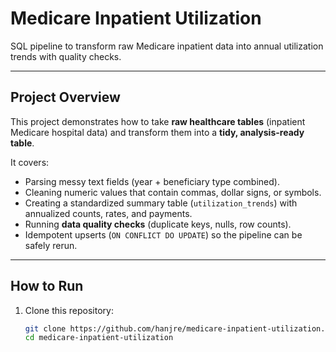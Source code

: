 # Medicare Inpatient Utilization

SQL pipeline to transform raw Medicare inpatient data into annual utilization trends with quality checks.

---

## Project Overview
This project demonstrates how to take **raw healthcare tables** (inpatient Medicare hospital data) and transform them into a **tidy, analysis-ready table**.  

It covers:
- Parsing messy text fields (year + beneficiary type combined).
- Cleaning numeric values that contain commas, dollar signs, or symbols.
- Creating a standardized summary table (`utilization_trends`) with annualized counts, rates, and payments.
- Running **data quality checks** (duplicate keys, nulls, row counts).
- Idempotent upserts (`ON CONFLICT DO UPDATE`) so the pipeline can be safely rerun.

---

## How to Run

1. Clone this repository:
   ```bash
   git clone https://github.com/hanjre/medicare-inpatient-utilization.git
   cd medicare-inpatient-utilization